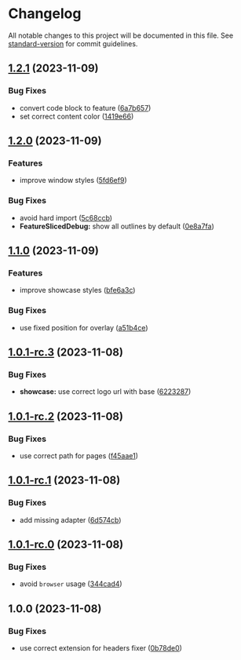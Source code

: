# Changelog

All notable changes to this project will be documented in this file. See [standard-version](https://github.com/conventional-changelog/standard-version) for commit guidelines.

## [1.2.1](https://github.com/mishamyrt/feature-sliced-svelte/compare/v1.2.0...v1.2.1) (2023-11-09)

### Bug Fixes

* convert code block to feature ([6a7b657](https://github.com/mishamyrt/feature-sliced-svelte/commit/6a7b65735f6a48ecba976b6378bf4ac6988899a6))
* set correct content color ([1419e66](https://github.com/mishamyrt/feature-sliced-svelte/commit/1419e667a259f64a60ccaa3ef4cf24cf224e8477))

## [1.2.0](https://github.com/mishamyrt/feature-sliced-svelte/compare/v1.1.0...v1.2.0) (2023-11-09)

### Features

* improve window styles ([5fd6ef9](https://github.com/mishamyrt/feature-sliced-svelte/commit/5fd6ef917049883ffec0d67c46e530444bc8ab78))


### Bug Fixes

* avoid hard import ([5c68ccb](https://github.com/mishamyrt/feature-sliced-svelte/commit/5c68ccb0fe3c51cd0f0cb0ed65a1e321cb94df09))
* **FeatureSlicedDebug:** show all outlines by default ([0e8a7fa](https://github.com/mishamyrt/feature-sliced-svelte/commit/0e8a7fac5fc38eec97861ea1f8a87aa8ed3a0279))

## [1.1.0](https://github.com/mishamyrt/feature-sliced-svelte/compare/v1.0.1-rc.3...v1.1.0) (2023-11-09)

### Features

* improve showcase styles ([bfe6a3c](https://github.com/mishamyrt/feature-sliced-svelte/commit/bfe6a3c6573e1f18545d3c8cdc259a9971662b69))


### Bug Fixes

* use fixed position for overlay ([a51b4ce](https://github.com/mishamyrt/feature-sliced-svelte/commit/a51b4ce10c5c25b9ab9a8d92fb9ee2048f47ac45))

## [1.0.1-rc.3](https://github.com/mishamyrt/feature-sliced-svelte/compare/v1.0.1-rc.2...v1.0.1-rc.3) (2023-11-08)

### Bug Fixes

* **showcase:** use correct logo url with base ([6223287](https://github.com/mishamyrt/feature-sliced-svelte/commit/6223287aaace98f3d1800c5c635fc931d27c72f4))

## [1.0.1-rc.2](https://github.com/mishamyrt/feature-sliced-svelte/compare/v1.0.1-rc.1...v1.0.1-rc.2) (2023-11-08)

### Bug Fixes

* use correct path for pages ([f45aae1](https://github.com/mishamyrt/feature-sliced-svelte/commit/f45aae1c076b9ecb05ccb7757ec60e5365e6f438))

## [1.0.1-rc.1](https://github.com/mishamyrt/feature-sliced-svelte/compare/v1.0.1-rc.0...v1.0.1-rc.1) (2023-11-08)

### Bug Fixes

* add missing adapter ([6d574cb](https://github.com/mishamyrt/feature-sliced-svelte/commit/6d574cb9b60336afc3aacf691b63882825c736ae))

## [1.0.1-rc.0](https://github.com/mishamyrt/feature-sliced-svelte/compare/v1.0.0...v1.0.1-rc.0) (2023-11-08)

### Bug Fixes

* avoid `browser` usage ([344cad4](https://github.com/mishamyrt/feature-sliced-svelte/commit/344cad42d274621be750cc0e3317f5aa32eabda8))

## 1.0.0 (2023-11-08)

### Bug Fixes

* use correct extension for headers fixer ([0b78de0](https://github.com/mishamyrt/feature-sliced-svelte/commit/0b78de07ac1848e596e83b34b6765ea4f0afcd80))
